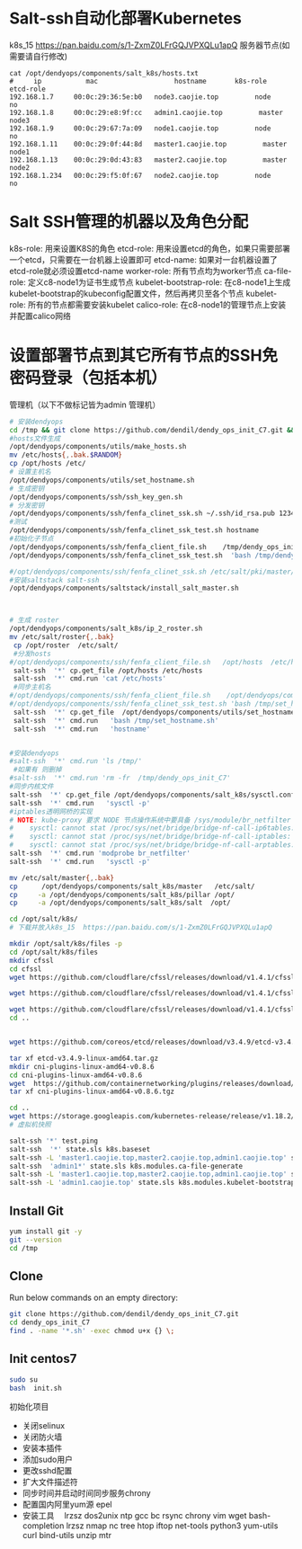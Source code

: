 # Salt-ssh自动化部署Kubernetes

k8s_15  https://pan.baidu.com/s/1-ZxmZ0LFrGQJVPXQLu1apQ
服务器节点(如需要请自行修改)
``` 
cat /opt/dendyops/components/salt_k8s/hosts.txt
#     ip           mac                   hostname       k8s-role        etcd-role 
192.168.1.7  	00:0c:29:36:5e:b0	node3.caojie.top         node            no
192.168.1.8	    00:0c:29:e8:9f:cc	admin1.caojie.top         master             node3
192.168.1.9	    00:0c:29:67:7a:09	node1.caojie.top         node             no
192.168.1.11	00:0c:29:0f:44:8d	master1.caojie.top         master          node1
192.168.1.13	00:0c:29:0d:43:83	master2.caojie.top         master           node2
192.168.1.234	00:0c:29:f5:0f:67	node2.caojie.top         node             no
```
# Salt SSH管理的机器以及角色分配
k8s-role: 用来设置K8S的角色
etcd-role: 用来设置etcd的角色，如果只需要部署一个etcd，只需要在一台机器上设置即可
etcd-name: 如果对一台机器设置了etcd-role就必须设置etcd-name
worker-role: 所有节点均为worker节点
ca-file-role: 定义c8-node1为证书生成节点
kubelet-bootstrap-role: 在c8-node1上生成kubelet-bootstrap的kubeconfig配置文件，然后再拷贝至各个节点
kubelet-role: 所有的节点都需要安装kubelet
calico-role: 在c8-node1的管理节点上安装并配置calico网络
# 设置部署节点到其它所有节点的SSH免密码登录（包括本机）
管理机（以下不做标记皆为admin 管理机）
```bash 
# 安装dendyops
cd /tmp && git clone https://github.com/dendil/dendy_ops_init_C7.git &&cd dendy_ops_init_C7 &&find . -name '*.sh' -exec chmod u+x {} \; &&bash init.sh update
#hosts文件生成
/opt/dendyops/components/utils/make_hosts.sh
mv /etc/hosts{,.bak.$RANDOM} 
cp /opt/hosts /etc/
# 设置主机名
/opt/dendyops/components/utils/set_hostname.sh
# 生成密钥
/opt/dendyops/components/ssh/ssh_key_gen.sh
# 分发密钥
/opt/dendyops/components/ssh/fenfa_clinet_ssk.sh ~/.ssh/id_rsa.pub 123456
#测试
/opt/dendyops/components/ssh/fenfa_clinet_ssk_test.sh hostname
#初始化子节点
/opt/dendyops/components/ssh/fenfa_client_file.sh    /tmp/dendy_ops_init_C7 /tmp/
/opt/dendyops/components/ssh/fenfa_clinet_ssk_test.sh  'bash /tmp/dendy_ops_init_C7/init.sh update'

#/opt/dendyops/components/ssh/fenfa_clinet_ssk.sh /etc/salt/pki/master/ssh/salt-ssh.rsa.pub 123456
#安装saltstack salt-ssh
/opt/dendyops/components/saltstack/install_salt_master.sh



# 生成 roster
/opt/dendyops/components/salt_k8s/ip_2_roster.sh
mv /etc/salt/roster{,.bak}
 cp /opt/roster  /etc/salt/
 #分发hosts
#/opt/dendyops/components/ssh/fenfa_client_file.sh   /opt/hosts  /etc/hosts
 salt-ssh  '*' cp.get_file /opt/hosts /etc/hosts
 salt-ssh  '*' cmd.run 'cat /etc/hosts'
 #同步主机名
#/opt/dendyops/components/ssh/fenfa_client_file.sh    /opt/dendyops/components/utils/set_hostname.sh  /tmp 
#/opt/dendyops/components/ssh/fenfa_clinet_ssk_test.sh 'bash /tmp/set_hostname.sh'
 salt-ssh  '*' cp.get_file  /opt/dendyops/components/utils/set_hostname.sh  /tmp
 salt-ssh  '*' cmd.run   'bash /tmp/set_hostname.sh'
 salt-ssh  '*' cmd.run   'hostname'


#安装dendyops
#salt-ssh  '*' cmd.run 'ls /tmp/'
 #如果有 则删掉
#salt-ssh  '*' cmd.run 'rm -fr  /tmp/dendy_ops_init_C7'
#同步内核文件
salt-ssh  '*' cp.get_file /opt/dendyops/components/salt_k8s/sysctl.conf  /etc/sysctl.conf
salt-ssh  '*' cmd.run   'sysctl -p'
#iptables透明网桥的实现
# NOTE: kube-proxy 要求 NODE 节点操作系统中要具备 /sys/module/br_netfilter 文件，而且还要设置 bridge-nf-call-iptables=1，如果不满足要求，那么 kube-proxy 只是将检查信息记录到日志中，kube-proxy 仍然会正常运行，但是这样通过 Kube-proxy 设置的某些 iptables 规则就不会工作。# 如果看到
#    sysctl: cannot stat /proc/sys/net/bridge/bridge-nf-call-ip6tables: No such file or directory
#    sysctl: cannot stat /proc/sys/net/bridge/bridge-nf-call-iptables: No such file or directory
#    sysctl: cannot stat /proc/sys/net/bridge/bridge-nf-call-arptables: No such file or directory
salt-ssh  '*' cmd.run 'modprobe br_netfilter'
salt-ssh  '*' cmd.run   'sysctl -p'

mv /etc/salt/master{,.bak}
cp      /opt/dendyops/components/salt_k8s/master   /etc/salt/
cp     -a /opt/dendyops/components/salt_k8s/pillar /opt/
cp     -a /opt/dendyops/components/salt_k8s/salt  /opt/

cd /opt/salt/k8s/
# 下载并放入k8s_15  https://pan.baidu.com/s/1-ZxmZ0LFrGQJVPXQLu1apQ

mkdir /opt/salt/k8s/files -p
cd /opt/salt/k8s/files 
mkdir cfssl 
cd cfssl 
wget https://github.com/cloudflare/cfssl/releases/download/v1.4.1/cfssl_1.4.1_linux_amd64

wget https://github.com/cloudflare/cfssl/releases/download/v1.4.1/cfssljson_1.4.1_linux_amd64

wget https://github.com/cloudflare/cfssl/releases/download/v1.4.1/cfssl-certinfo_1.4.1_linux_amd64
cd ..


wget https://github.com/coreos/etcd/releases/download/v3.4.9/etcd-v3.4.9-linux-amd64.tar.gz

tar xf etcd-v3.4.9-linux-amd64.tar.gz
mkdir cni-plugins-linux-amd64-v0.8.6
cd cni-plugins-linux-amd64-v0.8.6
wget  https://github.com/containernetworking/plugins/releases/download/v0.8.6/cni-plugins-linux-amd64-v0.8.6.tgz
tar xf cni-plugins-linux-amd64-v0.8.6.tgz

cd ..
wget https://storage.googleapis.com/kubernetes-release/release/v1.18.2/kubernetes-server-linux-amd64.tar.gz 
# 虚拟机快照

salt-ssh '*' test.ping
salt-ssh  '*' state.sls k8s.baseset
salt-ssh -L 'master1.caojie.top,master2.caojie.top,admin1.caojie.top' state.sls k8s.etcd
salt-ssh  'admin1*' state.sls k8s.modules.ca-file-generate
salt-ssh -L 'master1.caojie.top,master2.caojie.top,admin1.caojie.top' state.sls k8s.master
salt-ssh -L 'admin1.caojie.top' state.sls k8s.modules.kubelet-bootstrap-kubeconfig

```

## Install Git

```bash
yum install git -y
git --version
cd /tmp
```

## Clone 

Run below commands on an empty directory:
```bash
git clone https://github.com/dendil/dendy_ops_init_C7.git
cd dendy_ops_init_C7
find . -name '*.sh' -exec chmod u+x {} \;
```



## Init centos7
```bash
sudo su
bash  init.sh
```
初始化项目

 - 关闭selinux
 - 关闭防火墙
 - 安装本插件
 - 添加sudo用户
 - 更改sshd配置
 - 扩大文件描述符
 - 同步时间并启动时间同步服务chrony
 - 配置国内阿里yum源 epel
 - 安装工具　 lrzsz dos2unix ntp gcc bc rsync chrony vim wget bash-completion lrzsz nmap nc tree htop iftop net-tools python3  yum-utils curl bind-utils unzip mtr

